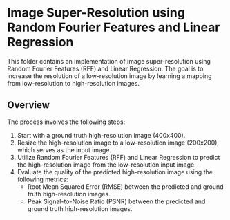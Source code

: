 # Image Super-Resolution using Random Fourier Features and Linear Regression

This folder contains an implementation of image super-resolution using Random Fourier Features (RFF) and Linear Regression. The goal is to increase the resolution of a low-resolution image by learning a mapping from low-resolution to high-resolution images.

## Overview

The process involves the following steps:
1. Start with a ground truth high-resolution image (400x400).
2. Resize the high-resolution image to a low-resolution image (200x200), which serves as the input image.
3. Utilize Random Fourier Features (RFF) and Linear Regression to predict the high-resolution image from the low-resolution input image.
4. Evaluate the quality of the predicted high-resolution image using the following metrics:
    - Root Mean Squared Error (RMSE) between the predicted and ground truth high-resolution images.
    - Peak Signal-to-Noise Ratio (PSNR) between the predicted and ground truth high-resolution images.
